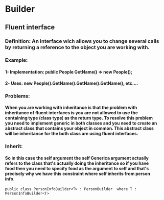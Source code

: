 # Builder
## Fluent interface
### Definition: An interface wich allows you to change several calls by returning a reference to the object you are working with.
### Example:
####    1- Implementation: public People GetName() => new People();
####    2- Uses: new People().GetName().GetName().GetName(), etc....

### Problems:
#### When you are working with inheritance is that the problem with inheritance of fluent interfaces is you are not allowed to use the containing type (class type) as the return type. To resolve this problem you need to implement generic in both classes and you need to create an abstract class that contains your object in common. This abstract class will be inheritance for the both class are using fluent interfaces.

### Inherit:
#### So in this case the self argument the self Generica argument actually refers to the class that's actually doing the inheritance so if you have food then you need to specify food as the argument to self and that's precisely why we have this constraint where self inherits from person info.
`public class PersonInfoBuilder<T>
    : PersonBuilder 
    where T : PersonInfoBuilder<T>`